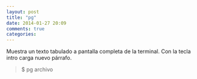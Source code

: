 ```yaml
---
layout: post
title: "pg"
date: 2014-01-27 20:09
comments: true
categories: 
---
```

Muestra un texto tabulado a pantalla completa de la terminal. Con la tecla intro carga nuevo párrafo.

>$ pg archivo 


